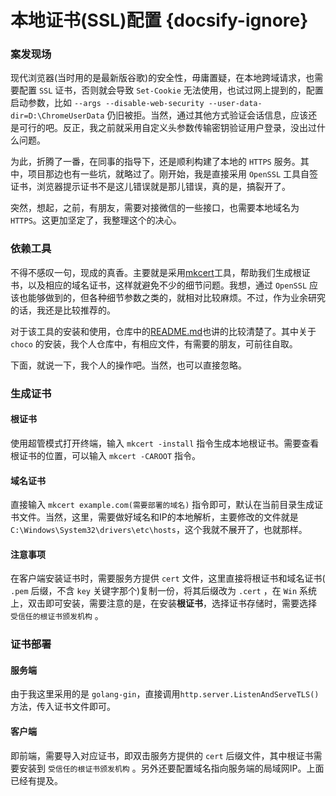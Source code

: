 # 本地证书(SSL)配置 {docsify-ignore}

### 案发现场

现代浏览器(当时用的是最新版谷歌)的安全性，毋庸置疑，在本地跨域请求，也需要配置 `SSL` 证书，否则就会导致 `Set-Cookie` 无法使用，也试过网上提到的，配置启动参数，比如 `--args --disable-web-security --user-data-dir=D:\ChromeUserData` 仍旧被拒。当然，通过其他方式验证会话信息，应该还是可行的吧。反正，我之前就采用自定义头参数传输密钥验证用户登录，没出过什么问题。

为此，折腾了一番，在同事的指导下，还是顺利构建了本地的 `HTTPS` 服务。其中，项目那边也有一些坑，就略过了。刚开始，我是直接采用 `OpenSSL` 工具自签证书，浏览器提示证书不是这儿错误就是那儿错误，真的是，搞裂开了。

突然，想起，之前，有朋友，需要对接微信的一些接口，也需要本地域名为`HTTPS`。这更加坚定了，我整理这个的决心。

### 依赖工具

不得不感叹一句，现成的真香。主要就是采用[mkcert](https://github.com/FiloSottile/mkcert)工具，帮助我们生成根证书，以及相应的域名证书，这样就避免不少的细节问题。我想，通过 `OpenSSL` 应该也能够做到的，但各种细节参数之类的，就相对比较麻烦。不过，作为业余研究的话，我还是比较推荐的。

对于该工具的安装和使用，仓库中的[README.md](https://github.com/FiloSottile/mkcert/blob/master/README.md)也讲的比较清楚了。其中关于 `choco` 的安装，我个人仓库中，有相应文件，有需要的朋友，可前往自取。

下面，就说一下，我个人的操作吧。当然，也可以直接忽略。

### 生成证书

#### 根证书

使用超管模式打开终端，输入 `mkcert -install` 指令生成本地根证书。需要查看根证书的位置，可以输入 `mkcert -CAROOT` 指令。

#### 域名证书

直接输入 `mkcert example.com(需要部署的域名)` 指令即可，默认在当前目录生成证书文件。当然，这里，需要做好域名和IP的本地解析，主要修改的文件就是 `C:\Windows\System32\drivers\etc\hosts`，这个我就不展开了，也就那样。

#### 注意事项

在客户端安装证书时，需要服务方提供 `cert` 文件，这里直接将根证书和域名证书( `.pem` 后缀，不含 `key` 关键字那个)复制一份，将其后缀改为 `.cert` ，在 `Win` 系统上，双击即可安装，需要注意的是，在安装**根证书**，选择证书存储时，需要选择 `受信任的根证书颁发机构` 。

### 证书部署

#### 服务端

由于我这里采用的是 `golang-gin`，直接调用`http.server.ListenAndServeTLS()` 方法，传入证书文件即可。

#### 客户端

即前端，需要导入对应证书，即双击服务方提供的 `cert` 后缀文件，其中根证书需要安装到 `受信任的根证书颁发机构` 。另外还要配置域名指向服务端的局域网IP。上面已经有提及。